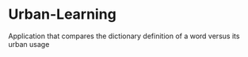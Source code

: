 # Urban-Learning
Application that compares the dictionary definition of a word versus its urban usage
